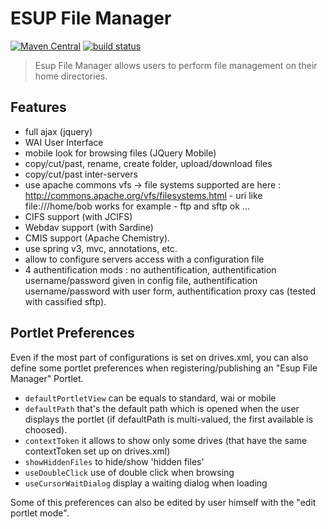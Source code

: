 # ESUP File Manager

[![Maven Central](https://maven-badges.herokuapp.com/maven-central/org.esupportail.portlet.filemanager/esup-filemanager/badge.svg)](https://maven-badges.herokuapp.com/maven-central/org.esupportail.portlet.filemanager/esup-filemanager)
[![build status](https://github.com/uPortal-Project/esup-filemanager/workflows/CI/badge.svg?branch=master)](https://github.com/uPortal-Project/esup-filemanager/actions)

> Esup File Manager allows users to perform file management on their home directories.

## Features

* full ajax (jquery)
* WAI User Interface
* mobile look for browsing files (JQuery Mobile)
* copy/cut/past, rename, create folder, upload/download files
* copy/cut/past inter-servers
* use apache commons vfs -> file systems supported are here : http://commons.apache.org/vfs/filesystems.html - uri like file:///home/bob works for example - ftp and sftp ok ...
* CIFS support (with JCIFS)
* Webdav support (with Sardine)
* CMIS support (Apache Chemistry).
* use spring v3, mvc, annotations, etc.
* allow to configure servers access with a configuration file
* 4 authentification mods : no authentification, authentification username/password given in config file, authentification username/password with user form, authentification proxy cas (tested with cassified sftp).

## Portlet Preferences

Even if the most part of configurations is set on drives.xml, you can also define some portlet preferences when registering/publishing an "Esup File Manager" Portlet.

* `defaultPortletView` can be equals to standard, wai or mobile
* `defaultPath` that's the default path which is opened when the user displays the portlet (if defaultPath is multi-valued, the first available is choosed).
* `contextToken` it allows to show only some drives (that have the same contextToken set up on drives.xml)
* `showHiddenFiles` to hide/show 'hidden files'
* `useDoubleClick` use of double click when browsing
* `useCursorWaitDialog` display a waiting dialog when loading

Some of this preferences can also be edited by user himself with the "edit portlet mode".
